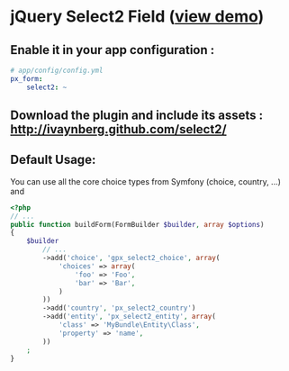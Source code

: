 # jQuery Select2 Field ([view demo](http://ivaynberg.github.com/select2/))

## Enable it in your app configuration :
``` yml
# app/config/config.yml
px_form:
    select2: ~
```


## Download the plugin and include its assets : http://ivaynberg.github.com/select2/

## Default Usage:

You can use all the core choice types from Symfony (choice, country, ...) and
``` php
<?php
// ...
public function buildForm(FormBuilder $builder, array $options)
{
    $builder
        // ...
        ->add('choice', 'gpx_select2_choice', array(
            'choices' => array(
                'foo' => 'Foo',
                'bar' => 'Bar',
            )
        ))
        ->add('country', 'px_select2_country')
        ->add('entity', 'px_select2_entity', array(
            'class' => 'MyBundle\Entity\Class',
            'property' => 'name',
        ))
    ;
}
```

